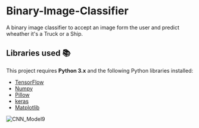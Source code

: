 # Binary-Image-Classifier

A binary image classifier to accept an image form the user and predict wheather it's a Truck or a Ship.

## Libraries used :books:
This project requires  **Python 3.x**  and the following Python libraries installed:
-   [TensorFlow](https://www.tensorflow.org/)
-   [Numpy](https://www.numpy.org/)
-   [Pillow](https://pillow.readthedocs.io/en/stable/)
-   [keras](https://github.com/keras-team/keras)
-   [Matplotlib](https://matplotlib.org/)


![CNN_Model9](https://user-images.githubusercontent.com/72436408/129135184-f606e543-ec55-4320-9a13-534c67ea909c.png)


